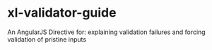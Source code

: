 xl-validator-guide
==================

An AngularJS Directive for: explaining validation failures and forcing validation of pristine inputs
